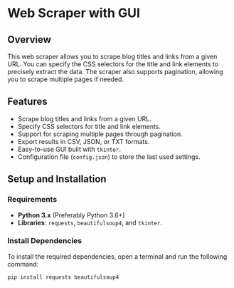 # Web Scraper with GUI

## Overview
This web scraper allows you to scrape blog titles and links from a given URL. You can specify the CSS selectors for the title and link elements to precisely extract the data. The scraper also supports pagination, allowing you to scrape multiple pages if needed.

## Features
- Scrape blog titles and links from a given URL.
- Specify CSS selectors for title and link elements.
- Support for scraping multiple pages through pagination.
- Export results in CSV, JSON, or TXT formats.
- Easy-to-use GUI built with `tkinter`.
- Configuration file (`config.json`) to store the last used settings.

## Setup and Installation

### Requirements
- **Python 3.x** (Preferably Python 3.6+)
- **Libraries**: `requests`, `beautifulsoup4`, and `tkinter`.

### Install Dependencies
To install the required dependencies, open a terminal and run the following command:
```bash
pip install requests beautifulsoup4

